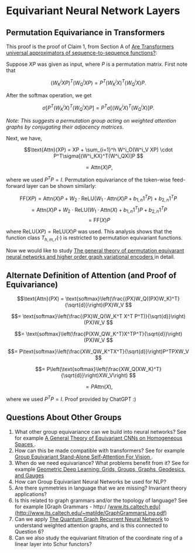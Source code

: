 # Equivariant Neural Network Layers

## Permutation Equivariance in Transformers

This proof is the proof of Claim 1, from Section A of [Are Transformers universal approximators of sequence-to-sequence functions?](https://arxiv.org/abs/1912.10077): 

Suppose $XP$ was given as input, where $P$ is a permutation matrix. First note that 

$$(W^i_KXP)^T(W^i_QXP) = P^T(W^i_KX)^T(W^i_QX)P.$$ 

After the softmax operation, we get 

$$ \sigma[P^T(W^i_KX)^T(W^i_QX)P] = P^T\sigma[(W^i_KX)^T(W^i_QX)]P.$$ 

*Note: This suggests a permutation group acting on weighted attention graphs by conjugating their adjacency matrices.* 

Next, we have, 

$$\text{Attn}(XP) = XP + \sum_{i=1}^h W^i_O(W^i_V XP) \cdot P^T\sigma[(W^i_KX)^T(W^i_QX)]P $$

$$ = \text{Attn}(X)P,$$

where we used $P^TP = I$. Permutation equivariance of the token-wise feed-forward layer can be shown similarly: 

$$\text{FF}(XP) = \text{Attn}(X)P +W_2\cdot\text{ReLU}(W_1\cdot\text{Attn}(X)P +b_{1,n}1^TP)+b_{2,n}1^TP $$ 
$$ =\text{Attn}(X)P +W_2\cdot\text{ReLU}(W_1\cdot\text{Attn}(X)+b_{1,n}1^T)P +b_{2,n}1^TP $$
$$ =\text{FF}(X)P $$
             
where $\text{ReLU}(XP) = \text{ReLU}(X)P$ was used. This analysis shows that the function class $T_{h,m,r}(\cdot)$ is restricted to permutation equivariant functions.

Now we would like to study [The general theory of permutation equivarant neural networks and higher order graph variational encoders
](https://arxiv.org/abs/2004.03990) in detail. 

## Alternate Definition of Attention (and Proof of Equivariance)

$$\text{Attn}(PX) = \text{softmax}\left(\frac{(PX)W_Q((PX)W_K)^T}{\sqrt{d}}\right)(PX)W_V $$

$$= \text{softmax}\left(\frac{(PX)W_Q(W_K^T X^T P^T)}{\sqrt{d}}\right)(PX)W_V $$
                
$$= \text{softmax}\left(\frac{P(XW_QW_K^T)X^TP^T}{\sqrt{d}}\right)(PX)W_V $$
                
$$= P\text{softmax}\left(\frac{XW_QW_K^TX^T}{\sqrt{d}}\right)P^TPXW_V $$
                
$$= P\left(\text{softmax}\left(\frac{XW_Q(XW_K)^T}{\sqrt{d}}\right)XW_V\right) $$
                
$$= P\text{Attn}(X),$$

where we used $P^TP = I$. Proof provided by ChatGPT :)

## Questions About Other Groups

1. What other group equivariance can we build into neural networks? See for example [A General Theory of Equivariant CNNs on Homogeneous Spaces
](https://arxiv.org/abs/1811.02017).
2. How can this be made compatible with transformers? See for example [Group Equivariant Stand-Alone Self-Attention For Vision
](https://arxiv.org/abs/2010.00977).
3. When do we need equivariance? What problems benefit from it? See for example [Geometric Deep Learning: Grids, Groups, Graphs, Geodesics, and Gauges
](https://arxiv.org/abs/2104.13478)
4. How can Group Equivariant Neural Networks be used for NLP? 
5. Are there symmetries in language that we are missing? Invariant theory applications?
6. Is this related to graph grammars and/or the topology of language? See for example [Graph Grammars - http:/ /www.its.caltech.edu](http://www.its.caltech.edu/~matilde/GraphGrammarsLing.pdf)
7. Can we apply [The Quantum Graph Recurrent Neural Network](https://pennylane.ai/qml/demos/tutorial_qgrnn.html) to understand weighted attention graphs, and is this connected to Question 6?
8. Can we also study the equivariant filtration of the coordinate ring of a linear layer into Schur functors?


